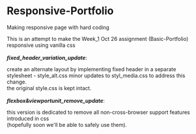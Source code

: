 # Responsive-Portfolio
Making responsive page with hard coding

This is an attempt to make the Week_1 Oct 26 assignment (Basic-Portfolio) 
responsive using vanilla css <br>
<br>
<strong><em>fixed_header_variation_update</em></strong>: <br>

  create an alternate layout by implementing fixed header in a separate stylesheet - style_alt.css 
  minor updates to styl_media.css to address this change. <br>
  the original style.css is kept intact. <br>
<br>
<strong><em>flexbox&viewportunit_remove_update</em></strong>: <br>

  this version is dedicated to remove all non-cross-browser support features introduced in css <br>
  (hopefully soon we'll be able to safely use them).
